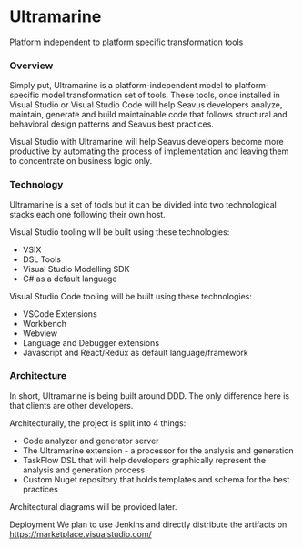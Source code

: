 # Ultramarine
Platform independent to platform specific transformation tools

### Overview
Simply put, Ultramarine is a platform-independent model to platform-specific model transformation set of tools. These tools, once installed in Visual Studio or Visual Studio Code will help Seavus developers analyze, maintain, generate and build maintainable code that follows structural and behavioral design patterns and Seavus best practices. 

Visual Studio with Ultramarine will help Seavus developers become more productive by automating the process of implementation and leaving them to concentrate on business logic only. 


### Technology
Ultramarine is a set of tools but it can be divided into two technological stacks each one following their own host.

Visual Studio tooling will be built using these technologies:

* VSIX 
* DSL Tools
* Visual Studio Modelling SDK
* C# as a default language

Visual Studio Code tooling will be built using these technologies:

* VSCode Extensions
* Workbench
* Webview
* Language and Debugger extensions
* Javascript and React/Redux as default language/framework

### Architecture
In short, Ultramarine is being built around DDD. The only difference here is that clients are other developers.

Architecturally, the project is split into 4 things:

* Code analyzer and generator server
* The Ultramarine extension - a processor for the analysis and generation
* TaskFlow DSL that will help developers graphically represent the analysis and generation process
* Custom Nuget repository that holds templates and schema for the best practices

Architectural diagrams will be provided later.

Deployment
We plan to use Jenkins and directly distribute the artifacts on https://marketplace.visualstudio.com/

